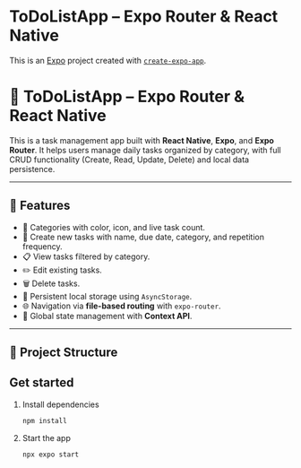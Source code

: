 # ToDoListApp – Expo Router & React Native

This is an [Expo](https://expo.dev) project created with [`create-expo-app`](https://www.npmjs.com/package/create-expo-app).

# 📝 ToDoListApp – Expo Router & React Native

This is a task management app built with **React Native**, **Expo**, and **Expo Router**. It helps users manage daily tasks organized by category, with full CRUD functionality (Create, Read, Update, Delete) and local data persistence.

---

## 🚀 Features

- 📂 Categories with color, icon, and live task count.
- 📝 Create new tasks with name, due date, category, and repetition frequency.
- 📋 View tasks filtered by category.
- ✏️ Edit existing tasks.
- 🗑️ Delete tasks.
- 💾 Persistent local storage using `AsyncStorage`.
- 🌐 Navigation via **file-based routing** with `expo-router`.
- 🧠 Global state management with **Context API**.

---

## 📁 Project Structure

## Get started

1. Install dependencies

   ```bash
   npm install
   ```

2. Start the app

   ```bash
   npx expo start
   ```
